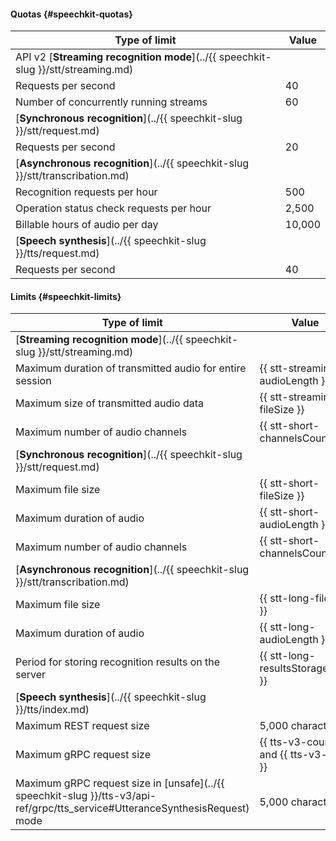 
#### Quotas {#speechkit-quotas}

| Type of limit | Value |
----- | -----
| API v2 [**Streaming recognition mode**](../{{ speechkit-slug }}/stt/streaming.md) |
| Requests per second | 40 |
| Number of concurrently running streams | 60 |
| [**Synchronous recognition**](../{{ speechkit-slug }}/stt/request.md) |
| Requests per second | 20 |
| [**Asynchronous recognition**](../{{ speechkit-slug }}/stt/transcribation.md) |
| Recognition requests per hour | 500 |
| Operation status check requests per hour | 2,500 |
| Billable hours of audio per day | 10,000 |
| [**Speech synthesis**](../{{ speechkit-slug }}/tts/request.md) |
| Requests per second | 40 |


#### Limits {#speechkit-limits}


| Type of limit | Value |
----- | -----
| [**Streaming recognition mode**](../{{ speechkit-slug }}/stt/streaming.md) |
| Maximum duration of transmitted audio for entire session | {{ stt-streaming-audioLength }} |
| Maximum size of transmitted audio data | {{ stt-streaming-fileSize }} |
| Maximum number of audio channels | {{ stt-short-channelsCount }} |
| [**Synchronous recognition**](../{{ speechkit-slug }}/stt/request.md) | |
| Maximum file size | {{ stt-short-fileSize }} |
| Maximum duration of audio | {{ stt-short-audioLength }} |
| Maximum number of audio channels | {{ stt-short-channelsCount }} |
| [**Asynchronous recognition**](../{{ speechkit-slug }}/stt/transcribation.md) |
| Maximum file size | {{ stt-long-fileSize }} |
| Maximum duration of audio | {{ stt-long-audioLength }} |
| Period for storing recognition results on the server | {{ stt-long-resultsStorageTime }} |
| [**Speech synthesis**](../{{ speechkit-slug }}/tts/index.md) |
| Maximum REST request size | 5,000 characters |
| Maximum gRPC request size | {{ tts-v3-count }} and {{ tts-v3-time }} |
| Maximum gRPC request size in [unsafe](../{{ speechkit-slug }}/tts-v3/api-ref/grpc/tts_service#UtteranceSynthesisRequest) mode | 5,000 characters |
